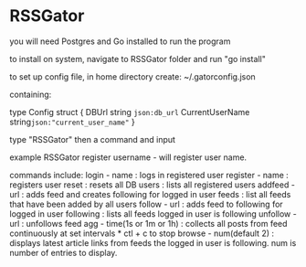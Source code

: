 # RSSGator

you will need Postgres and Go installed to run the program

to install on system, navigate to RSSGator folder and run "go install"

to set up config file, in home directory create:
~/.gatorconfig.json

containing:

type Config struct {
    DBUrl       string `json:db_url`
    CurrentUserName string`json:"current_user_name"`
}

type "RSSGator" then a command and input

example RSSGator register username - will register user name. 

commands include:
login - name : logs in registered user
register - name : registers user
reset : resets all DB
users : lists all registered users
addfeed - url : adds feed and creates following for logged in user
feeds : list all feeds that have been added by all users
follow - url : adds feed to following for logged in user
following : lists all feeds logged in user is following
unfollow - url : unfollows feed
agg - time(1s or 1m or 1h) : collects all posts from feed continuously at set intervals * ctl + c to stop
browse - num(default 2) : displays latest article links from feeds the logged in user is following. num is number of entries to display. 

